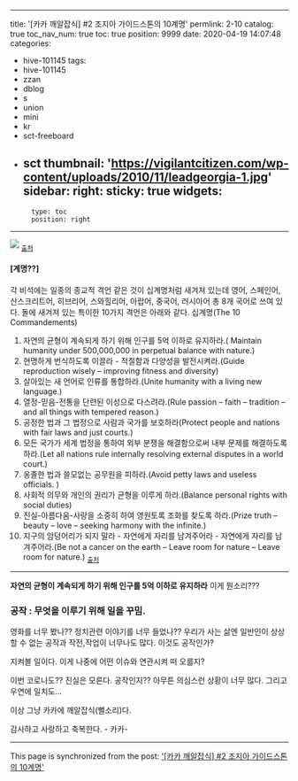 
---
title: '[카카 깨알잡식] #2 조지아 가이드스톤의 10계명'
permlink: 2-10
catalog: true
toc_nav_num: true
toc: true
position: 9999
date: 2020-04-19 14:07:48
categories:
- hive-101145
tags:
- hive-101145
- zzan
- dblog
- s
- union
- mini
- kr
- sct-freeboard
- sct
thumbnail: 'https://vigilantcitizen.com/wp-content/uploads/2010/11/leadgeorgia-1.jpg'
sidebar:
    right:
        sticky: true
widgets:
    -
        type: toc
        position: right
---


![](https://vigilantcitizen.com/wp-content/uploads/2010/11/leadgeorgia-1.jpg)
<sub>[출처](https://vigilantcitizen.com/sinistersites/sinister-sites-the-georgia-guidestones/)</sub>

#### [계명??]
각 비석에는 일종의 종교적 격언 같은 것이 십계명처럼 새겨져 있는데 영어, 스페인어, 산스크리트어, 히브리어, 스와힐리어, 아랍어, 중국어, 러시아어 총 8개 국어로 쓰여 있다. 돌에 새겨져 있는 특이한 10가지 격언은 아래와 같다. 십계명(The 10 Commandements)

1. 자연의 균형이 계속되게 하기 위해 인구를 5억 이하로 유지하라.( Maintain humanity under 500,000,000 in perpetual balance with nature.)
2. 현명하게 번식하도록 이끌라 - 적절함과 다양성을 발전시켜라.(Guide reproduction wisely – improving fitness and diversity)
3. 살아있는 새 언어로 인류를 통합하라.(Unite humanity with a living new language.)
4. 열정-믿음-전통을 단련된 이성으로 다스려라.(Rule passion – faith – tradition – and all things with tempered reason.)
5. 공정한 법과 그 법정으로 사람과 국가를 보호하라(Protect people and nations with fair laws and just courts.)
6. 모든 국가가 세계 법정을 통하여 외부 분쟁을 해결함으로써 내부 문제를 해결하도록 하라.(Let all nations rule internally resolving external disputes in a world court.)
7. 옹졸한 법과 쓸모없는 공무원을 피하라.(Avoid petty laws and useless officials. )
8. 사회적 의무와 개인의 권리가 균형을 이루게 하라.(Balance personal rights with social duties)
9. 진실-아름다움-사랑을 소중히 하여 영원토록 조화를 찾도록 하라.(Prize truth – beauty – love – seeking harmony with the infinite.)
10. 지구의 암덩어리가 되지 말라 - 자연에게 자리를 남겨주어라 - 자연에게 자리를 남겨주어라.(Be not a cancer on the earth – Leave room for nature – Leave room for nature.)
<sub>[출처](https://namu.wiki/w/%EC%A1%B0%EC%A7%80%EC%95%84%20%EA%B0%80%EC%9D%B4%EB%93%9C%EC%8A%A4%ED%86%A4)</sub>

---

**자연의 균형이 계속되게 하기 위해 인구를 5억 이하로 유지하라**
이게 뭔소리???   

### 공작 : 무엇을 이루기 위해 일을 꾸밈.

영화를 너무 봤나??  정치관련 이야기를 너무 들었나??
우리가 사는 삶엔 일반인이 상상할 수 없는 공작과 작전,작업이
너무나도  많다.  이것도 공작인가? 

지켜볼 일이다.  이게 나중에 어떤 이슈와 연관시켜  떠 오를지?

이번 코로나도?? 진실은 모른다.  공작인지??
아무튼 의심스런 상황이 너무 많다. 그리고 우연에 일치도...

이상 그냥 카카에 깨알잡식(뻘소리)다.

감사하고 사랑하고 축복한다. - 카카-

- - -

This page is synchronized from the post: ['[카카 깨알잡식] #2 조지아 가이드스톤의 10계명'](https://steemit.com/@kibumh/2-10)

